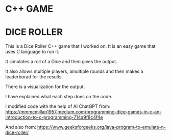# C++ GAME
# DICE ROLLER
This is a Dice Roller C++ game that I worked on. It is an easy game that uses C language to run it.

It simulates a roll of a Dice and then gives the output.

It also allows multiple players, amultiple rounds and then makes a leaderborad for the results.

There is a visualization for the output.

I have explained what each step does on the code.

I modified code with the help of AI ChatGPT from: https://mmmcmillan1957.medium.com/programming-dice-games-in-c-an-introduction-to-c-programming-714a9f8c4f4e

And also from: https://www.geeksforgeeks.org/java-program-to-emulate-n-dice-roller/
